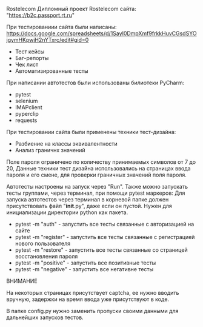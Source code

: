 Rostelecom
Дипломный проект Rostelecom сайта: "https://b2c.passport.rt.ru"

При тестированиии сайта были написаны: https://docs.google.com/spreadsheets/d/1SayI0DmpXmf9frkkHuvCGsdSYOjgymHKpwjH2nYTxrc/edit#gid=0
  * Тест кейсы
  * Баг-репорты
  * Чек лист
  * Автоматизированные тесты

При написании автотестов были использованы билиотеки PyCharm:
  * pytest
  * selenium
  * IMAPclient
  * pyperclip
  * requests

При тестировании сайта были применены техники тест-дизайна:
  * Разбиение на классы эквивалентности
  * Анализ граничнх значений
    
Поле пароля ограничено по количеству принимаемых символов от 7 до 20, Данные техники тест дизайна использовались на страницах ввода пароля и его смене, для проверки граничных значений поля пароля.

Автотесты настроены на запуск через "Run".
Также можно запускать тесты группами, через терминал, при помощи pytest маркеров:
Для запуска автотестов через терминал в корневой папке должен присутствовать файл "__init__.py", даже если он пустой. Нужен для инициализации директории python как пакета.
  * pytest -m "auth" - запустить все тесты связанные с авторизацией на сайте
  * pytest -m "register" - запустить все тесты связанные с регистрацией нового пользователя
  * pytest -m "restore" - запустить все тесты связанные со страницей восстановления пароля
  * pytest -m "positive" - запустить все позитивные тесты
  * pytest -m "negative" - запустить все негативне тесты


ВНИМАНИЕ

На некоторых страницах присутствует captcha, ее нужно вводить вручную, задержки на время ввода уже присутствуют в коде.

В папке config.py нужно заменить пропуски своими данными для дальнейших запусков тестов.



